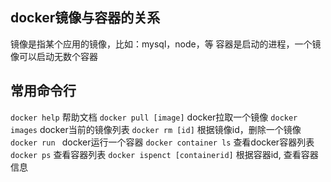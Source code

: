 ## docker镜像与容器的关系
  镜像是指某个应用的镜像，比如：mysql，node，等
  容器是启动的进程，一个镜像可以启动无数个容器

## 常用命令行
  `docker help` 帮助文档
  `docker pull [image]` docker拉取一个镜像
  `docker images`  docker当前的镜像列表
  `docker rm [id]` 根据镜像id，删除一个镜像
  `docker run ` docker运行一个容器
  `docker container ls` 查看docker容器列表
  `docker ps` 查看容器列表
  `docker ispenct [containerid]` 根据容器id, 查看容器信息

